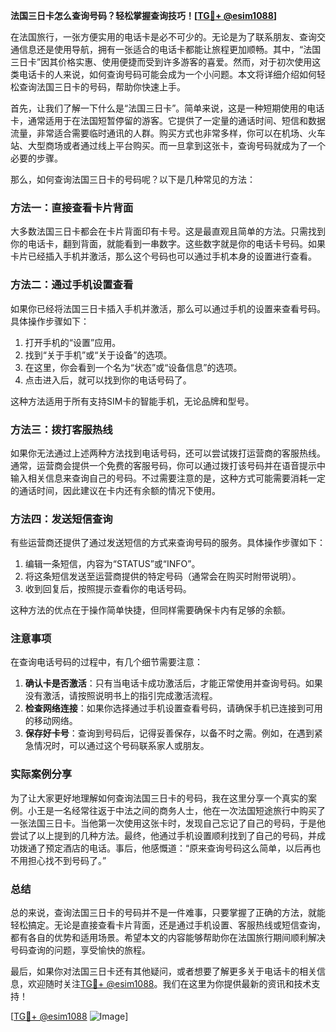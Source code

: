 **法国三日卡怎么查询号码？轻松掌握查询技巧！[[TG💪+ @esim1088](https://t.me/s/esim1088)]**

在法国旅行，一张方便实用的电话卡是必不可少的。无论是为了联系朋友、查询交通信息还是使用导航，拥有一张适合的电话卡都能让旅程更加顺畅。其中，“法国三日卡”因其价格实惠、使用便捷而受到许多游客的喜爱。然而，对于初次使用这类电话卡的人来说，如何查询号码可能会成为一个小问题。本文将详细介绍如何轻松查询法国三日卡的号码，帮助你快速上手。

首先，让我们了解一下什么是“法国三日卡”。简单来说，这是一种短期使用的电话卡，通常适用于在法国短暂停留的游客。它提供了一定量的通话时间、短信和数据流量，非常适合需要临时通讯的人群。购买方式也非常多样，你可以在机场、火车站、大型商场或者通过线上平台购买。而一旦拿到这张卡，查询号码就成为了一个必要的步骤。

那么，如何查询法国三日卡的号码呢？以下是几种常见的方法：

### 方法一：直接查看卡片背面

大多数法国三日卡都会在卡片背面印有卡号。这是最直观且简单的方法。只需找到你的电话卡，翻到背面，就能看到一串数字。这些数字就是你的电话卡号码。如果卡片已经插入手机并激活，那么这个号码也可以通过手机本身的设置进行查看。

### 方法二：通过手机设置查看

如果你已经将法国三日卡插入手机并激活，那么可以通过手机的设置来查看号码。具体操作步骤如下：

1. 打开手机的“设置”应用。
2. 找到“关于手机”或“关于设备”的选项。
3. 在这里，你会看到一个名为“状态”或“设备信息”的选项。
4. 点击进入后，就可以找到你的电话号码了。

这种方法适用于所有支持SIM卡的智能手机，无论品牌和型号。

### 方法三：拨打客服热线

如果你无法通过上述两种方法找到电话号码，还可以尝试拨打运营商的客服热线。通常，运营商会提供一个免费的客服号码，你可以通过拨打该号码并在语音提示中输入相关信息来查询自己的号码。不过需要注意的是，这种方式可能需要消耗一定的通话时间，因此建议在卡内还有余额的情况下使用。

### 方法四：发送短信查询

有些运营商还提供了通过发送短信的方式来查询号码的服务。具体操作步骤如下：

1. 编辑一条短信，内容为“STATUS”或“INFO”。
2. 将这条短信发送至运营商提供的特定号码（通常会在购买时附带说明）。
3. 收到回复后，按照提示查看你的电话号码。

这种方法的优点在于操作简单快捷，但同样需要确保卡内有足够的余额。

### 注意事项

在查询电话号码的过程中，有几个细节需要注意：

1. **确认卡是否激活**：只有当电话卡成功激活后，才能正常使用并查询号码。如果没有激活，请按照说明书上的指引完成激活流程。
2. **检查网络连接**：如果你选择通过手机设置查看号码，请确保手机已连接到可用的移动网络。
3. **保存好卡号**：查询到号码后，记得妥善保存，以备不时之需。例如，在遇到紧急情况时，可以通过这个号码联系家人或朋友。

### 实际案例分享

为了让大家更好地理解如何查询法国三日卡的号码，我在这里分享一个真实的案例。小王是一名经常往返于中法之间的商务人士，他在一次法国短途旅行中购买了一张法国三日卡。当他第一次使用这张卡时，发现自己忘记了自己的号码，于是他尝试了以上提到的几种方法。最终，他通过手机设置顺利找到了自己的号码，并成功拨通了预定酒店的电话。事后，他感慨道：“原来查询号码这么简单，以后再也不用担心找不到号码了。”

### 总结

总的来说，查询法国三日卡的号码并不是一件难事，只要掌握了正确的方法，就能轻松搞定。无论是直接查看卡片背面，还是通过手机设置、客服热线或短信查询，都有各自的优势和适用场景。希望本文的内容能够帮助你在法国旅行期间顺利解决号码查询的问题，享受愉快的旅程。

最后，如果你对法国三日卡还有其他疑问，或者想要了解更多关于电话卡的相关信息，欢迎随时关注[TG💪+ @esim1088](https://t.me/s/esim1088)。我们在这里为你提供最新的资讯和技术支持！

[[TG💪+ @esim1088](https://t.me/s/esim1088) ![Image](https://i.postimg.cc/4NQfJmqS/Snipaste-2025-05-13-00-14-12.png)]